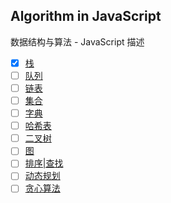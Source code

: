 Algorithm in JavaScript
---

数据结构与算法 - JavaScript 描述

- [x] [栈](https://github.com/x-bao/algorithm-js/tree/master/stack)
- [ ] [队列]()
- [ ] [链表]()
- [ ] [集合]()
- [ ] [字典]()
- [ ] [哈希表]()
- [ ] [二叉树]()
- [ ] [图]()
- [ ] [排序|查找]()
- [ ] [动态规划]()
- [ ] [贪心算法]()
